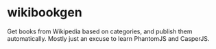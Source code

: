 wikibookgen
===========

Get books from Wikipedia based on categories, and publish them automatically.  Mostly just an excuse to learn PhantomJS and CasperJS.
